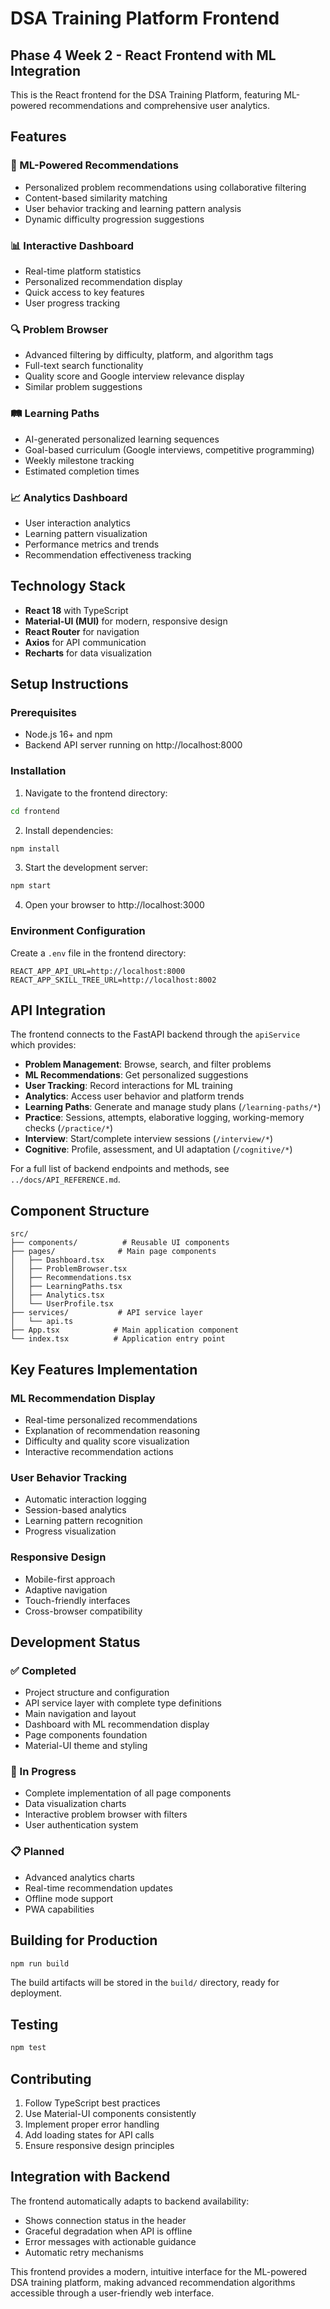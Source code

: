 # DSA Training Platform Frontend

## Phase 4 Week 2 - React Frontend with ML Integration

This is the React frontend for the DSA Training Platform, featuring ML-powered recommendations and comprehensive user analytics.

## Features

### 🤖 ML-Powered Recommendations
- Personalized problem recommendations using collaborative filtering
- Content-based similarity matching
- User behavior tracking and learning pattern analysis
- Dynamic difficulty progression suggestions

### 📊 Interactive Dashboard
- Real-time platform statistics
- Personalized recommendation display
- Quick access to key features
- User progress tracking

### 🔍 Problem Browser
- Advanced filtering by difficulty, platform, and algorithm tags
- Full-text search functionality
- Quality score and Google interview relevance display
- Similar problem suggestions

### 🛤️ Learning Paths
- AI-generated personalized learning sequences
- Goal-based curriculum (Google interviews, competitive programming)
- Weekly milestone tracking
- Estimated completion times

### 📈 Analytics Dashboard
- User interaction analytics
- Learning pattern visualization
- Performance metrics and trends
- Recommendation effectiveness tracking

## Technology Stack

- **React 18** with TypeScript
- **Material-UI (MUI)** for modern, responsive design
- **React Router** for navigation
- **Axios** for API communication
- **Recharts** for data visualization

## Setup Instructions

### Prerequisites
- Node.js 16+ and npm
- Backend API server running on http://localhost:8000

### Installation

1. Navigate to the frontend directory:
```bash
cd frontend
```

2. Install dependencies:
```bash
npm install
```

3. Start the development server:
```bash
npm start
```

4. Open your browser to http://localhost:3000

### Environment Configuration

Create a `.env` file in the frontend directory:
```
REACT_APP_API_URL=http://localhost:8000
REACT_APP_SKILL_TREE_URL=http://localhost:8002
```

## API Integration

The frontend connects to the FastAPI backend through the `apiService` which provides:

- **Problem Management**: Browse, search, and filter problems
- **ML Recommendations**: Get personalized suggestions
- **User Tracking**: Record interactions for ML training
- **Analytics**: Access user behavior and platform trends
- **Learning Paths**: Generate and manage study plans (`/learning-paths/*`)
- **Practice**: Sessions, attempts, elaborative logging, working-memory checks (`/practice/*`)
- **Interview**: Start/complete interview sessions (`/interview/*`)
- **Cognitive**: Profile, assessment, and UI adaptation (`/cognitive/*`)

For a full list of backend endpoints and methods, see `../docs/API_REFERENCE.md`.

## Component Structure

```
src/
├── components/          # Reusable UI components
├── pages/              # Main page components
│   ├── Dashboard.tsx
│   ├── ProblemBrowser.tsx
│   ├── Recommendations.tsx
│   ├── LearningPaths.tsx
│   ├── Analytics.tsx
│   └── UserProfile.tsx
├── services/           # API service layer
│   └── api.ts
├── App.tsx            # Main application component
└── index.tsx          # Application entry point
```

## Key Features Implementation

### ML Recommendation Display
- Real-time personalized recommendations
- Explanation of recommendation reasoning
- Difficulty and quality score visualization
- Interactive recommendation actions

### User Behavior Tracking
- Automatic interaction logging
- Session-based analytics
- Learning pattern recognition
- Progress visualization

### Responsive Design
- Mobile-first approach
- Adaptive navigation
- Touch-friendly interfaces
- Cross-browser compatibility

## Development Status

### ✅ Completed
- Project structure and configuration
- API service layer with complete type definitions
- Main navigation and layout
- Dashboard with ML recommendation display
- Page components foundation
- Material-UI theme and styling

### 🚧 In Progress
- Complete implementation of all page components
- Data visualization charts
- Interactive problem browser with filters
- User authentication system

### 📋 Planned
- Advanced analytics charts
- Real-time recommendation updates
- Offline mode support
- PWA capabilities

## Building for Production

```bash
npm run build
```

The build artifacts will be stored in the `build/` directory, ready for deployment.

## Testing

```bash
npm test
```

## Contributing

1. Follow TypeScript best practices
2. Use Material-UI components consistently
3. Implement proper error handling
4. Add loading states for API calls
5. Ensure responsive design principles

## Integration with Backend

The frontend automatically adapts to backend availability:
- Shows connection status in the header
- Graceful degradation when API is offline
- Error messages with actionable guidance
- Automatic retry mechanisms

This frontend provides a modern, intuitive interface for the ML-powered DSA training platform, making advanced recommendation algorithms accessible through a user-friendly web interface.
